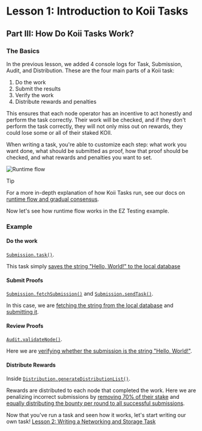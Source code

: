 # Lesson 1: Introduction to Koii Tasks

## Part III: How Do Koii Tasks Work?

### The Basics

In the previous lesson, we added 4 console logs for Task, Submission, Audit, and Distribution. These are the four main parts of a Koii task:

1. Do the work
2. Submit the results
3. Verify the work
4. Distribute rewards and penalties

This ensures that each node operator has an incentive to act honestly and perform the task correctly. Their work will be checked, and if they don't perform the task correctly, they will not only miss out on rewards, they could lose some or all of their staked KOII.

When writing a task, you're able to customize each step: what work you want done, what should be submitted as proof, how that proof should be checked, and what rewards and penalties you want to set.

![Runtime flow](./imgs/gradual-consensus.png)

> [!TIP]
>
> For a more in-depth explanation of how Koii Tasks run, see our docs on [runtime flow and gradual consensus](https://docs.koii.network/concepts/what-are-tasks/what-are-tasks/gradual-consensus).

Now let's see how runtime flow works in the EZ Testing example.

### Example

#### Do the work

[`Submission.task()`](./EZ-testing-task/task/submission.js#L9).

This task simply [saves the string "Hello, World!" to the local database](./EZ-testing-task/task/submission.js#L15)

#### Submit Proofs

[`Submission.fetchSubmission()`](./EZ-testing-task/task/submission.js#L51) and [`Submission.sendTask()`](./EZ-testing-task/task/submission.js#L31).

In this case, we are [fetching the string from the local database](./EZ-testing-task/task/submission.js#L54) and [submitting it](./EZ-testing-task/task/submission.js#L37).

#### Review Proofs

[`Audit.validateNode()`](./EZ-testing-task/task/audit.js#L3).

Here we are [verifying whether the submission is the string "Hello, World!"](./EZ-testing-task/task/audit.js#L16).

#### Distribute Rewards

Inside [`Distribution.generateDistributionList()`](./EZ-testing-task/task/distribution.js#L89).

Rewards are distributed to each node that completed the work. Here we are penalizing incorrect submissions by [removing 70% of their stake](./EZ-testing-task/task/distribution.js#L123) and [equally distributing the bounty per round to all successful submissions](./EZ-testing-task/task/distribution.js#L140).




Now that you've run a task and seen how it works, let's start writing our own task! [Lesson 2: Writing a Networking and Storage Task](../Lesson%202/README.md)

